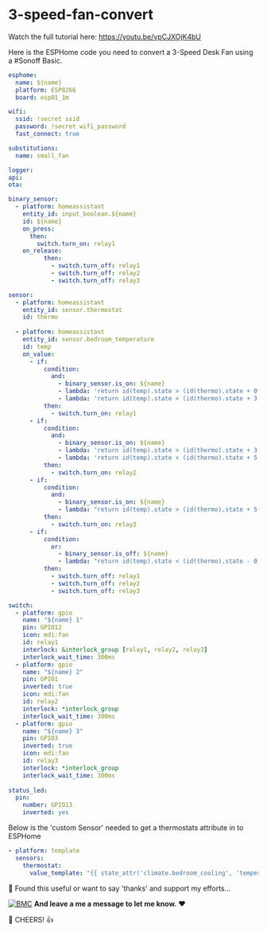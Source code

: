 # 3-speed-fan-convert

Watch the full tutorial here: https://youtu.be/vpCJXOjK4bU

Here is the ESPHome code you need to convert a 3-Speed Desk Fan using a #Sonoff Basic. 
```yaml
esphome:
  name: ${name}
  platform: ESP8266
  board: esp01_1m

wifi:
  ssid: !secret ssid
  password: !secret wifi_password
  fast_connect: true

substitutions:
  name: small_fan

logger:
api:
ota:

binary_sensor:
  - platform: homeassistant
    entity_id: input_boolean.${name}
    id: ${name}
    on_press:
      then:
        switch.turn_on: relay1
    on_release:
          then:
            - switch.turn_off: relay1
            - switch.turn_off: relay2
            - switch.turn_off: relay3

sensor:
  - platform: homeassistant
    entity_id: sensor.thermostat
    id: thermo
    
  - platform: homeassistant
    entity_id: sensor.bedroom_temperature
    id: temp
    on_value:
      - if:
          condition:
            and:
              - binary_sensor.is_on: ${name}
              - lambda: 'return id(temp).state > (id(thermo).state + 0.0);'
              - lambda: 'return id(temp).state < (id(thermo).state + 3.0);'
          then:
            - switch.turn_on: relay1
      - if:
          condition:
            and:
              - binary_sensor.is_on: ${name}
              - lambda: 'return id(temp).state > (id(thermo).state + 3.1);'
              - lambda: 'return id(temp).state < (id(thermo).state + 5.0);'
          then:
            - switch.turn_on: relay2
      - if:
          condition:
            and:
              - binary_sensor.is_on: ${name}
              - lambda: "return id(temp).state > (id(thermo).state + 5.1);"
          then:
            - switch.turn_on: relay3
      - if:
          condition:
            or:
              - binary_sensor.is_off: ${name}
              - lambda: "return id(temp).state < (id(thermo).state - 0.5);"
          then:
            - switch.turn_off: relay1
            - switch.turn_off: relay2
            - switch.turn_off: relay3

switch:
  - platform: gpio
    name: "${name} 1"
    pin: GPIO12
    icon: mdi:fan
    id: relay1
    interlock: &interlock_group [relay1, relay2, relay3]
    interlock_wait_time: 300ms
  - platform: gpio
    name: "${name} 2"
    pin: GPIO1
    inverted: true
    icon: mdi:fan
    id: relay2
    interlock: *interlock_group
    interlock_wait_time: 300ms
  - platform: gpio
    name: "${name} 3"
    pin: GPIO3
    inverted: true
    icon: mdi:fan
    id: relay3 
    interlock: *interlock_group
    interlock_wait_time: 300ms
    
status_led:
  pin:
    number: GPIO13
    inverted: yes
```

Below is the 'custom Sensor' needed to get a thermostats attribute in to ESPHome

```yaml
- platform: template
  sensors:
    thermostat:
      value_template: "{{ state_attr('climate.bedroom_cooling', 'temperature') }}"
```

🎁 Found this useful or want to say 'thanks' and support my efforts...

[![BMC](https://www.buymeacoffee.com/assets/img/custom_images/white_img.png)](https://www.buymeacoffee.com/3ative) **And leave a me a message to let me know.**  ❤

🍺 CHEERS! 👍

